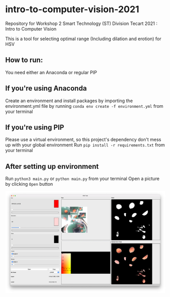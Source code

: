 
# intro-to-computer-vision-2021
Repository for Workshop 2 Smart Technology (ST) Division Tecart 2021 : Intro to Computer Vision

This is a tool for selecting optimal range (Including dilation and erotion) for HSV

## How to run:
You need either an Anaconda or regular PIP

## If you're using Anaconda
Create an environment and install packages by importing the environment.yml file by running `conda env create -f environment.yml` from your terminal

## If you're using PIP
Please use a virtual environment, so this project's dependency don't mess up with your global environment
Run `pip install -r requirements.txt` from your terminal

## After setting up environment
Run `python3 main.py` or `python main.py` from your terminal
Open a picture by clicking `Open` button

![App Screenshot](code/assets/app.png)

